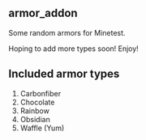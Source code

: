 armor_addon
-----------
Some random armors for Minetest.

Hoping to add more types soon!
Enjoy!

Included armor types
--------------------
1. Carbonfiber
2. Chocolate
3. Rainbow
4. Obsidian
5. Waffle (Yum)
